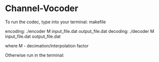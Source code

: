 # Channel-Vocoder

To run the codec, type into your terminal: makefile

encoding: ./encoder M input_file.dat output_file.dat
decoding: ./decoder M input_file.dat output_file.dat

where M - decimation/interpolation factor

Otherwise run in the terminal:


